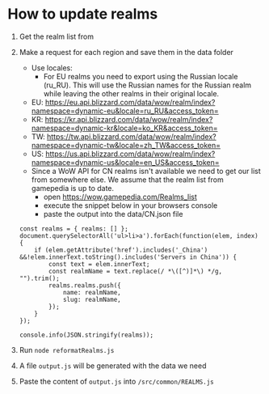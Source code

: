 # How to update realms

1. Get the realm list from
2. Make a request for each region and save them in the data folder

   - Use locales:
     - For EU realms you need to export using the Russian locale (ru_RU). This will use the Russian names for the Russian realm while leaving the other realms in their original locale.
   - EU: https://eu.api.blizzard.com/data/wow/realm/index?namespace=dynamic-eu&locale=ru_RU&access_token=
   - KR: https://kr.api.blizzard.com/data/wow/realm/index?namespace=dynamic-kr&locale=ko_KR&access_token=
   - TW: https://tw.api.blizzard.com/data/wow/realm/index?namespace=dynamic-tw&locale=zh_TW&access_token=
   - US: https://us.api.blizzard.com/data/wow/realm/index?namespace=dynamic-us&locale=en_US&access_token=
   - Since a WoW API for CN realms isn't available we need to get our list from somewhere else. We assume that the realm list from gamepedia is up to date.
     - open https://wow.gamepedia.com/Realms_list
     - execute the snippet below in your browsers console
     - paste the output into the data/CN.json file

   ```
   const realms = { realms: [] };
   document.querySelectorAll('ul>li>a').forEach(function(elem, index) {
       if (elem.getAttribute('href').includes('_China') &&!elem.innerText.toString().includes('Servers in China')) {
           const text = elem.innerText;
           const realmName = text.replace(/ *\([^)]*\) */g, "").trim();
           realms.realms.push({
               name: realmName,
               slug: realmName,
           });
       }
   });

   console.info(JSON.stringify(realms));
   ```

3. Run `node reformatRealms.js`
4. A file `output.js` will be generated with the data we need
5. Paste the content of `output.js` into `/src/common/REALMS.js`
